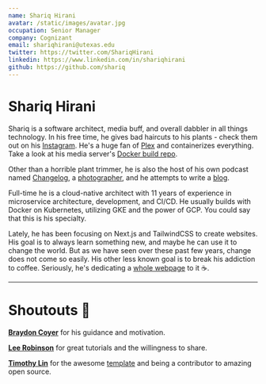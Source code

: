 ```yaml
---
name: Shariq Hirani
avatar: /static/images/avatar.jpg
occupation: Senior Manager
company: Cognizant
email: shariqhirani@utexas.edu
twitter: https://twitter.com/ShariqHirani
linkedin: https://www.linkedin.com/in/shariqhirani
github: https://github.com/shariq
---
```


# Shariq Hirani

Shariq is a software architect, media buff, and overall dabbler in all things technology. In his free time, he gives bad
haircuts to his plants - check them out on his [Instagram](https://instagram.com/shariqhiraniphoto). He's a huge fan
of [Plex](https://plex.tv/) and containerizes everything. Take a look at his media
server's [Docker build repo](https://github.com/shariqh/home-server-docker-compose).

Other than a horrible plant trimmer, he is also the host of his own podcast
named [Changelog](https://open.spotify.com/show/29kRN9P3A5dljJmYr3zPsF?si=1bf1d98e982c4dc8),
a [photographer](https://www.shariqhirani.com), and he attempts to write a [blog](/blog).

Full-time he is a cloud-native architect with 11 years of experience in microservice architecture, development, and
CI/CD. He usually builds with Docker on Kubernetes, utilizing GKE and the power of GCP. You could say that this is his
specialty.

Lately, he has been focusing on Next.js and TailwindCSS to create websites. His goal is to always learn something new,
and maybe he can use it to change the world. But as we have seen over these past few years, change does not come so
easily. His other less known goal is to break his addiction to coffee. Seriously, he's dedicating a
[whole webpage](/coffee) to it ☕.

---

# Shoutouts 📢

[**Braydon Coyer**](https://braydoncoyer.dev/) for his guidance and motivation.

[**Lee Robinson**](https://leerob.io/) for great tutorials and the willingness to share.

[**Timothy Lin**](https://www.timlrx.com/) for the awesome [template](https://github.com/timlrx/tailwind-nextjs-starter-blog) and being a contributor to amazing open source.
